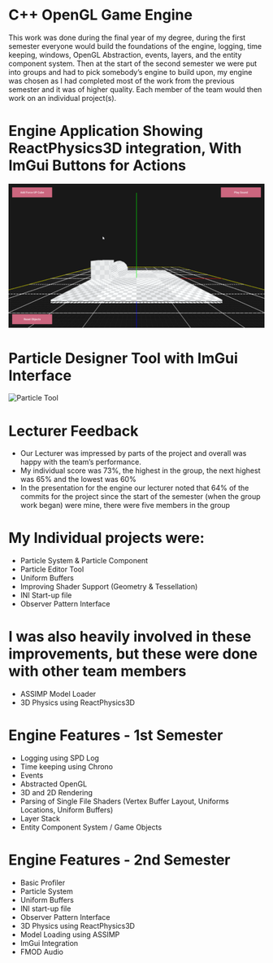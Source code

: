 # C++ OpenGL Game Engine
This work was done during the final year of my degree, during the first semester everyone would build the foundations of the engine, logging, time keeping, windows, OpenGL Abstraction, events, layers, and the entity component system. Then at the start of the second semester we were put into groups and had to pick somebody’s engine to build upon, my engine was chosen as I had completed most of the work from the previous semester and it was of higher quality. Each member of the team would then work on an individual project(s).
# Engine Application Showing ReactPhysics3D integration, With ImGui Buttons for Actions
![Physics Engine](https://github.com/geohan98/geohan98.github.io/blob/master/Images/hNtsVTfCAp.gif)
# Particle Designer Tool with ImGui Interface
![Particle Tool](https://github.com/geohan98/geohan98.github.io/blob/master/Images/fIKvygxFOG.gif)
# Lecturer Feedback
* Our Lecturer was impressed by parts of the project and overall was happy with the team’s performance.
* My individual score was 73%, the highest in the group, the next highest was 65% and the lowest was 60%
* In the presentation for the engine our lecturer noted that 64% of the commits for the project since the start of the semester (when the group work began) were mine, there were five members in the group

# My Individual projects were:
* Particle System & Particle Component
* Particle Editor Tool
* Uniform Buffers
* Improving Shader Support (Geometry & Tessellation)
* INI Start-up file
* Observer Pattern Interface

# I was also heavily involved in these improvements, but these were done with other team members
* ASSIMP Model Loader
* 3D Physics using ReactPhysics3D
# Engine Features - 1st Semester
* Logging using SPD Log
* Time keeping using Chrono
* Events
* Abstracted OpenGL
* 3D and 2D Rendering
* Parsing of Single File Shaders (Vertex Buffer Layout, Uniforms Locations, Uniform Buffers)
* Layer Stack
* Entity Component System / Game Objects

# Engine Features - 2nd Semester
* Basic Profiler
* Particle System
* Uniform Buffers
* INI start-up file
* Observer Pattern Interface
* 3D Physics using ReactPhysics3D
* Model Loading using ASSIMP
* ImGui Integration
* FMOD Audio
